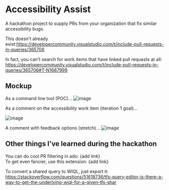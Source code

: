 # Accessibility Assist

A hackathon project to supply PRs from your organization that fix similar accessibility bugs.

This doesn't already exist:https://developercommunity.visualstudio.com/t/include-pull-requests-in-queries/365706  

In fact, you can't search for work items that have linked pull requests at all: https://developercommunity.visualstudio.com/t/include-pull-requests-in-queries/365706#T-N1687999

## Mockup

As a command line tool (POC)...
![image](https://user-images.githubusercontent.com/35906111/191381175-6b1d3223-9d88-42f9-a056-78ac85344839.png)


As a comment on the accessibility work item (iteration 1 goal)...

![image](https://user-images.githubusercontent.com/35906111/191381029-59f83f44-8b83-42aa-9e48-2e7b8179b6b5.png)

A comment with feedback options (stretch)...
![image](https://user-images.githubusercontent.com/35906111/191382097-a82bcf29-0ed4-40c0-8957-3f1829668c03.png)


## Other things I've learned during the hackathon
You can do cool PR filtering in ado: {add link}  
To get even fancier, use this extension: {add link}

To convert a shared query to WIQL, just export it: https://stackoverflow.com/questions/51618736/tfs-query-editor-is-there-a-way-to-get-the-underlying-wiql-for-a-given-tfs-shar
